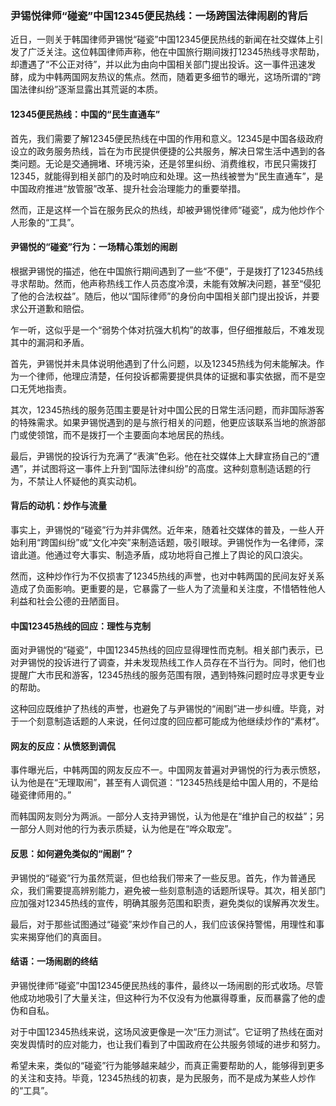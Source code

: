 ### 尹锡悦律师“碰瓷”中国12345便民热线：一场跨国法律闹剧的背后

近日，一则关于韩国律师尹锡悦“碰瓷”中国12345便民热线的新闻在社交媒体上引发了广泛关注。这位韩国律师声称，他在中国旅行期间拨打12345热线寻求帮助，却遭遇了“不公正对待”，并以此为由向中国相关部门提出投诉。这一事件迅速发酵，成为中韩两国网友热议的焦点。然而，随着更多细节的曝光，这场所谓的“跨国法律纠纷”逐渐显露出其荒诞的本质。

#### 12345便民热线：中国的“民生直通车”

首先，我们需要了解12345便民热线在中国的作用和意义。12345是中国各级政府设立的政务服务热线，旨在为市民提供便捷的公共服务，解决日常生活中遇到的各类问题。无论是交通拥堵、环境污染，还是邻里纠纷、消费维权，市民只需拨打12345，就能得到相关部门的及时响应和处理。这一热线被誉为“民生直通车”，是中国政府推进“放管服”改革、提升社会治理能力的重要举措。

然而，正是这样一个旨在服务民众的热线，却被尹锡悦律师“碰瓷”，成为他炒作个人形象的“工具”。

#### 尹锡悦的“碰瓷”行为：一场精心策划的闹剧

根据尹锡悦的描述，他在中国旅行期间遇到了一些“不便”，于是拨打了12345热线寻求帮助。然而，他声称热线工作人员态度冷漠，未能有效解决问题，甚至“侵犯了他的合法权益”。随后，他以“国际律师”的身份向中国相关部门提出投诉，并要求公开道歉和赔偿。

乍一听，这似乎是一个“弱势个体对抗强大机构”的故事，但仔细推敲后，不难发现其中的漏洞和矛盾。

首先，尹锡悦并未具体说明他遇到了什么问题，以及12345热线为何未能解决。作为一个律师，他理应清楚，任何投诉都需要提供具体的证据和事实依据，而不是空口无凭地指责。

其次，12345热线的服务范围主要是针对中国公民的日常生活问题，而非国际游客的特殊需求。如果尹锡悦遇到的是与旅行相关的问题，他更应该联系当地的旅游部门或使领馆，而不是拨打一个主要面向本地居民的热线。

最后，尹锡悦的投诉行为充满了“表演”色彩。他在社交媒体上大肆宣扬自己的“遭遇”，并试图将这一事件上升到“国际法律纠纷”的高度。这种刻意制造话题的行为，不禁让人怀疑他的真实动机。

#### 背后的动机：炒作与流量

事实上，尹锡悦的“碰瓷”行为并非偶然。近年来，随着社交媒体的普及，一些人开始利用“跨国纠纷”或“文化冲突”来制造话题，吸引眼球。尹锡悦作为一名律师，深谙此道。他通过夸大事实、制造矛盾，成功地将自己推上了舆论的风口浪尖。

然而，这种炒作行为不仅损害了12345热线的声誉，也对中韩两国的民间友好关系造成了负面影响。更重要的是，它暴露了一些人为了流量和关注度，不惜牺牲他人利益和社会公德的丑陋面目。

#### 中国12345热线的回应：理性与克制

面对尹锡悦的“碰瓷”，中国12345热线的回应显得理性而克制。相关部门表示，已对尹锡悦的投诉进行了调查，并未发现热线工作人员存在不当行为。同时，他们也提醒广大市民和游客，12345热线的服务范围有限，遇到特殊问题时应寻求更专业的帮助。

这种回应既维护了热线的声誉，也避免了与尹锡悦的“闹剧”进一步纠缠。毕竟，对于一个刻意制造话题的人来说，任何过度的回应都可能成为他继续炒作的“素材”。

#### 网友的反应：从愤怒到调侃

事件曝光后，中韩两国的网友反应不一。中国网友普遍对尹锡悦的行为表示愤怒，认为他是在“无理取闹”，甚至有人调侃道：“12345热线是给中国人用的，不是给碰瓷律师用的。”

而韩国网友则分为两派。一部分人支持尹锡悦，认为他是在“维护自己的权益”；另一部分人则对他的行为表示质疑，认为他是在“哗众取宠”。

#### 反思：如何避免类似的“闹剧”？

尹锡悦的“碰瓷”行为虽然荒诞，但也给我们带来了一些反思。首先，作为普通民众，我们需要提高辨别能力，避免被一些刻意制造的话题所误导。其次，相关部门应加强对12345热线的宣传，明确其服务范围和职责，避免类似的误解再次发生。

最后，对于那些试图通过“碰瓷”来炒作自己的人，我们应该保持警惕，用理性和事实来揭穿他们的真面目。

#### 结语：一场闹剧的终结

尹锡悦律师“碰瓷”中国12345便民热线的事件，最终以一场闹剧的形式收场。尽管他成功地吸引了大量关注，但这种行为不仅没有为他赢得尊重，反而暴露了他的虚伪和自私。

对于中国12345热线来说，这场风波更像是一次“压力测试”。它证明了热线在面对突发舆情时的应对能力，也让我们看到了中国政府在公共服务领域的进步和努力。

希望未来，类似的“碰瓷”行为能够越来越少，而真正需要帮助的人，能够得到更多的关注和支持。毕竟，12345热线的初衷，是为民服务，而不是成为某些人炒作的“工具”。